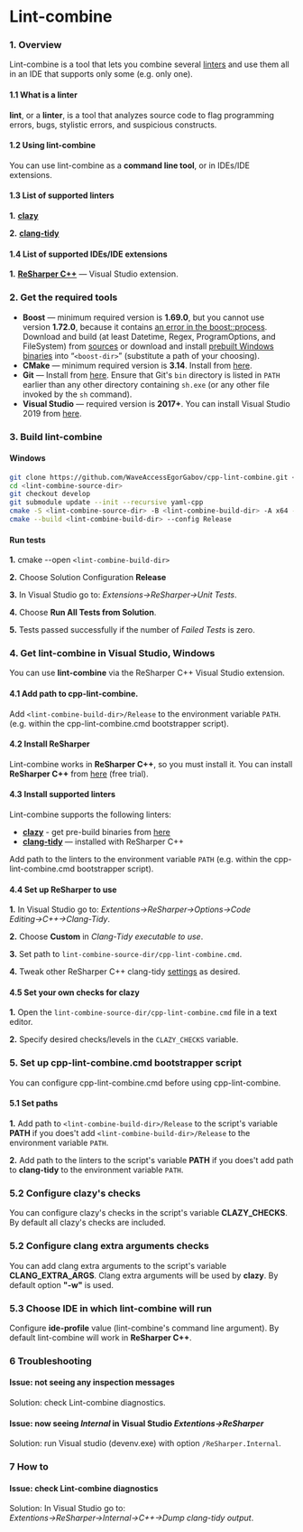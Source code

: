 # Lint-combine

### 1. Overview
Lint-combine is a tool that lets you combine several [linters](https://en.wikipedia.org/wiki/Lint_(software)) and use them all in an IDE that supports only some (e.g. only one).
#### 1.1 What is a linter
**lint**, or a **linter**, is a tool that analyzes source code to flag programming errors, bugs, stylistic errors, and suspicious constructs. 
#### 1.2 Using lint-combine
You can use lint-combine as a **command line tool**, or in IDEs/IDE extensions.
#### 1.3 List of supported linters
**1.** **[clazy](https://github.com/KDE/clazy)**

**2.** **[clang-tidy](https://clang.llvm.org/extra/clang-tidy/)**
#### 1.4 List of supported IDEs/IDE extensions
**1.** [**ReSharper C++**](https://www.jetbrains.com/resharper-cpp/) — Visual Studio extension. 

### 2. Get the required tools 
- **Boost** — minimum required version is **1.69.0**, but you cannot use version **1.72.0**, because it contains [an error in the boost::process](https://github.com/boostorg/process/issues/116). 
Download and build (at least Datetime, Regex, ProgramOptions, and FileSystem) from [sources](https://www.boost.org/users/download/) or download and install [prebuilt Windows binaries](https://sourceforge.net/projects/boost/files/boost-binaries/) into “`<boost-dir>`” (substitute a path of your choosing).
- **CMake** — minimum required version is **3.14**. Install from [here](https://cmake.org/download/).
- **Git** — Install from [here](https://git-scm.com/download). Ensure that Git's `bin` directory is listed in `PATH` earlier than any other directory containing `sh.exe` (or any other file invoked by the `sh` command).
- **Visual Studio** — required version is **2017+**. You can install Visual Studio 2019 from [here](https://visualstudio.microsoft.com/downloads/).

### 3. Build lint-combine  
#### Windows
```sh
git clone https://github.com/WaveAccessEgorGabov/cpp-lint-combine.git <lint-combine-source-dir>
cd <lint-combine-source-dir>
git checkout develop
git submodule update --init --recursive yaml-cpp
cmake -S <lint-combine-source-dir> -B <lint-combine-build-dir> -A x64 -DBOOST_ROOT=<boost-dir>
cmake --build <lint-combine-build-dir> --config Release
```

#### Run tests
**1.** cmake --open `<lint-combine-build-dir>`

**2.** Choose Solution Configuration **Release**

**3.** In Visual Studio go to: *Extensions→ReSharper→Unit Tests*.

**4.** Choose **Run All Tests from Solution**.

**5.** Tests passed successfully if the number of *Failed Tests* is zero.

### 4. Get lint-combine in Visual Studio, Windows
You can use **lint-combine** via the ReSharper C++ Visual Studio extension. 

#### 4.1 Add path to cpp-lint-combine. 
Add `<lint-combine-build-dir>/Release` to the environment variable `PATH`. (e.g. within the cpp-lint-combine.cmd bootstrapper script).

#### 4.2 Install ReSharper 
Lint-combine works in **ReSharper C++**, so you must install it. 
You can install **ReSharper C++** from [here](https://www.jetbrains.com/resharper-cpp/) (free trial).

#### 4.3 Install supported linters
Lint-combine supports the following linters:
- **[clazy](https://github.com/KDE/clazy)** - get pre-build binaries from [here](https://downloads.kdab.com/clazy/)
- **[clang-tidy](https://clang.llvm.org/extra/clang-tidy/)** — installed with ReSharper C++

Add path to the linters to the environment variable `PATH` (e.g. within the cpp-lint-combine.cmd bootstrapper script).

#### 4.4 Set up ReSharper to use
**1.** In Visual Studio go to: *Extentions→ReSharper→Options→Code Editing→C++→Clang-Tidy*.

**2.** Choose **Custom** in *Clang-Tidy executable to use*.

**3.** Set path to `lint-combine-source-dir/cpp-lint-combine.cmd`.

**4.** Tweak other ReSharper C++ clang-tidy [settings](https://www.jetbrains.com/help/resharper/Clang_Tidy_Integration.html) as desired.
 
#### 4.5 Set your own checks for clazy
**1.** Open the `lint-combine-source-dir/cpp-lint-combine.cmd` file in a text editor.
 
**2.** Specify desired checks/levels in the ```CLAZY_CHECKS``` variable.

### 5. Set up cpp-lint-combine.cmd bootstrapper script
You can configure cpp-lint-combine.cmd before using cpp-lint-combine.

#### 5.1 Set paths
**1.** Add path to `<lint-combine-build-dir>/Release` to the script's variable **PATH** if you does't add `<lint-combine-build-dir>/Release` to the environment variable `PATH`. 

**2.** Add path to the linters to the script's variable **PATH** if you does't add path to **clang-tidy** to the environment variable `PATH`. 

### 5.2 Configure clazy's checks
You can configure clazy's checks in the script's variable **CLAZY_CHECKS**. By default all clazy's checks are included.

### 5.2 Configure clang extra arguments checks
You can add clang extra arguments to the script's variable **CLANG_EXTRA_ARGS**. Clang extra arguments will be used by **clazy**. By default option **"-w"** is used.

### 5.3 Choose IDE in which lint-combine will run
Configure **ide-profile** value (lint-combine's command line argument). By default lint-combine will work in **ReSharper C++**.  

### 6 Troubleshooting
#### Issue: not seeing any inspection messages
Solution: check Lint-combine diagnostics.

#### Issue: now seeing *Internal* in Visual Studio *Extentions→ReSharper*
Solution: run Visual studio (devenv.exe) with option `/ReSharper.Internal`.

### 7 How to
#### Issue: check Lint-combine diagnostics
Solution: In Visual Studio go to: *Extentions→ReSharper→Internal→C++→Dump clang-tidy output*.


